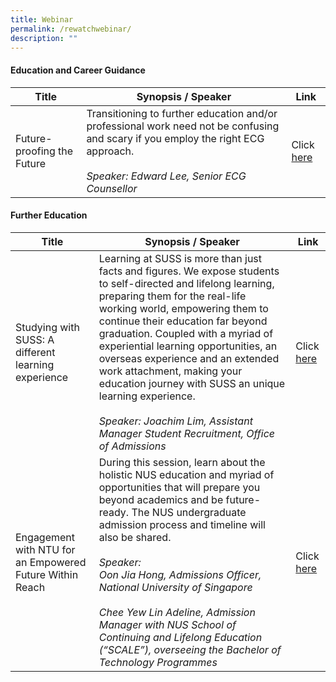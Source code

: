 ```yaml
---
title: Webinar
permalink: /rewatchwebinar/
description: ""
---
```

#### Education and Career Guidance

| **Title** | **Synopsis / Speaker**| **Link**  |
| - | - | - |
| Future-proofing the Future | Transitioning to further education and/or professional work need not be confusing and scary if you employ the right ECG approach. <br/> <br/> *Speaker: Edward Lee, Senior ECG Counsellor*  |  Click [here](https://web.microsoftstream.com/video/3e984366-ca77-41fc-968e-16a43f34564d?channelId=f2d99768-e91d-48b3-a214-dad9e4d3e4e7)

#### Further Education 

| **Title** | **Synopsis / Speaker**| **Link**  |
| - | - | - |
| Studying with SUSS: A different learning experience | Learning at SUSS is more than just facts and figures. We expose students to self-directed and lifelong learning, preparing them for the real-life working world, empowering them to continue their education far beyond graduation. Coupled with a myriad of experiential learning opportunities, an overseas experience and an extended work attachment, making your education journey with SUSS an unique learning experience. <br/> <br/> *Speaker: Joachim Lim, Assistant Manager Student Recruitment, Office of Admissions*  |  Click [here](https://web.microsoftstream.com/video/84ffc785-9d72-4ead-a04d-cca0b109205b)
| Engagement with NTU for an Empowered Future Within Reach | During this session, learn about the holistic NUS education and myriad of opportunities that will prepare you beyond academics and be future-ready. The NUS undergraduate admission process and timeline will also be shared. <br/> <br/> *Speaker: <br/> Oon Jia Hong, Admissions Officer, National University of Singapore <br/><br/> Chee Yew Lin Adeline, Admission Manager with NUS School of Continuing and Lifelong Education (“SCALE”), overseeing the Bachelor of Technology Programmes*  |  Click [here](https://web.microsoftstream.com/video/b9e27996-2bb3-4bb2-98c6-2a7397d70e35?channelId=f2d99768-e91d-48b3-a214-dad9e4d3e4e7)
